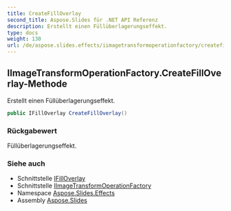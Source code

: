 ```yaml
---
title: CreateFillOverlay
second_title: Aspose.Slides für .NET API Referenz
description: Erstellt einen Füllüberlagerungseffekt.
type: docs
weight: 130
url: /de/aspose.slides.effects/iimagetransformoperationfactory/createfilloverlay/
---
```


## IImageTransformOperationFactory.CreateFillOverlay-Methode

Erstellt einen Füllüberlagerungseffekt.

```csharp
public IFillOverlay CreateFillOverlay()
```

### Rückgabewert

Füllüberlagerungseffekt.

### Siehe auch

* Schnittstelle [IFillOverlay](../../ifilloverlay)
* Schnittstelle [IImageTransformOperationFactory](../../iimagetransformoperationfactory)
* Namespace [Aspose.Slides.Effects](../../iimagetransformoperationfactory)
* Assembly [Aspose.Slides](../../../)

<!-- DO NOT EDIT: generiert von xmldocmd für Aspose.Slides.dll -->